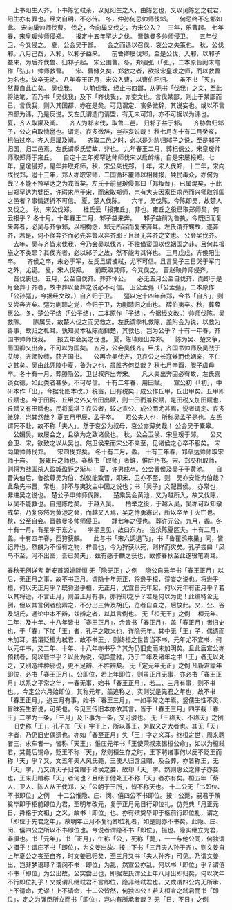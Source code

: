 <!-- { "loadSidebar": true } -->
　上书阳生入齐，下书陈乞弒荼，以见阳生之入，由陈乞也，又以见陈乞之弒君，阳生亦有罪也。经文自明，不必传。
冬，仲孙何忌帅师伐邾。
　何忌终不忘邾如此。
宋向巢帅师伐曹。
伐之，今向巢又伐之，为宋公入？　三年，乐曹起。
七年春，宋皇瑗帅师侵郑。
　报定十五年罕达之伐。
晋魏曼多帅师侵卫。
　五年伐卫，今又侵之。
夏，公会吴于鄫。
　会之而适以召伐，哀公之失策也。
秋，公伐邾。八月己酉，入邾，以邾子益来。
　前鲁卿屡伐邾，至是公伐，入邾，以邾子益来，为后齐伐鲁、归邾子起。
宋公围曹。冬，郑驷弘（「弘」，二本原皆阙末笔作「弘」。）帅师救曹。
　宋、曹雠久矣，郑救之者，欲报宋皇瑗之师，而以救曹为名也，故卒无功。
八年春王正月，宋公入曹，以曹伯阳归。
　虽不书「灭」，然曹自此亡矣。
吴伐我。
　以前伐我，经止书四鄙，从无书「伐我」之文，至此将绝笔，而乃书「吴伐我」及下「齐伐我」，亦变文也。言伐某鄙，则止于某鄙而已，言伐我，则入其国都，亦在是矣。可见谓定、哀多微辞，其说妄也。或以不言四鄙为讳，乃是反说。又左氏谓造门请盟，有无未可知，亦不可据以为讳也。
夏，齐人取讙及阐。
　齐人为邾来伐，取鲁二邑。
归邾子益于邾。
　齐胁鲁归邾子，公之自取愧邕也。谓定、哀多微辞，岂非妄说哉！
秋七月冬十有二月癸亥，杞伯过卒。齐人归讙及阐。
　齐取二邑之时，必以是为胁归邾子之说，至是邾子归国，归二邑焉。左氏谓季氏嬖故，非也。
九年春王二月，葬杞僖公。宋皇瑗帅师取郑师于雍丘。
　自定十五年郑罕达帅师伐宋以启衅端，自是宋屡报郑。七年，皇瑗侵郑，是年并取郑师，秋，宋公亲伐郑，十年，宋人伐郑，十二年，宋向戌伐郑，迨十三年，郑人亦取宋师，二国循环覆师以相雠报，殃民毒众，亦何为哉？不能不咎罕达之为戎首矣。左氏于前皇瑗侵郑曰「郑叛晋」，已属混矣，于此曰郑罕达为嬖臣，许瑕求邑于宋，而宋取郑师，岂有大夫因家臣求邑而兴师取邻国之邑者？事情迂折不可信。
夏，楚人伐陈。
　六年，吴伐陈，今陈即吴，故楚人又伐之。
秋，宋公伐郑。
　杜氏云「报雍丘」，非也。雍丘之役已取郑师矣，何云报乎？
冬十月。十年春王二月，邾子益来奔。
　邾子益前为鲁执，今既归而复来奔者，必吴与齐争邾，以相构怨，邾无所容而复来奔耳。左氏谓齐甥故，遂奔齐，若是，何不径奔齐而必先奔鲁以奔齐耶？且经无奔齐之文也。
公会吴伐齐。
　去年，吴与齐皆来伐我，今乃会吴以伐齐，不独借蛮国以伐姻国之非，且何其报施之不类耶？其伐齐者，必以邾子之故，然不能考其详也。
三月戊戌，齐侯阳生卒。
　齐侯之卒，未必于军，左氏且谓被弒，尤不可信。且言吴子三日哭于军门之外，尤诞。
夏，宋人伐郑。
　前既取其师，今又伐之。
晋赵鞅帅师侵齐。
　晋伐丧也。
五月，公至自伐齐。葬齐悼公。
　必无五月公至自伐齐，而即于是月会葬于齐者，故书葬以会葬之说必不可信。
卫公孟彄（「公孟彄」，二本原作「公孙彄」，今据经文改。）自齐归于卫。
　彄以定十四年奔郑，今书「自齐」，则又尝奔齐矣。彄为蒯聩之党，今归于卫，为蒯聩归之由也。
薛伯夷卒。秋，葬薛惠公。冬，楚公子结（「公子结」，二本原作「子结」，今据经文改。）帅师伐陈。吴救陈。
　陈属吴，故楚人伐之而吴救之。左氏谓季札救陈，盖附会为说，以救为善事，故归之札耳。孰知吴本私陈而雠楚，其救也，岂为公乎？
十有一年春，齐国书帅师伐我。
　报去年会吴之伐也。
夏，陈辕颇出奔郑。
　陈为吴、楚交争，而国卿又出奔，不可以为国矣。
五月，公会吴伐齐。甲戌，齐国书帅师及吴战于艾陵，齐师败绩，获齐国书。
　公再会吴伐齐，见哀公之长寇雠而伐姻亲，不仁之甚矣。吴由此凭陵中夏，鲁为之也，虽胜齐何益哉？
秋七月辛酉，滕子虞母卒。冬十有一月，葬滕隐公。卫世叔齐出奔宋。
　凡大夫出奔固必有故，左氏喜谈女德，如此类者甚多，不可尽信。
十有二年春，用田赋。
　宣公初（「初」，中研本作「出」，今据北图本改。）税亩，田有税矣；成公作丘甲，丘出甲矣。丘甲即丘赋也。今于田税、丘甲之外又令田出赋，则一田而兼税赋，是田税又加田赋也，丘赋又有田赋也，民将奚堪？哀公者，较之宣公、成公而尤甚焉，说者谓定、哀多微辞，岂其然哉？
夏五月甲辰，孟子卒。
　昭公夫人也，所称吴孟子是也。左氏谓死不赴，故不称「夫人」。然于哀公为叔母，哀公亦薄矣哉！
公会吴于橐皋。
　公媚吴，故屡会之，且欲为之致诸侯也。
秋，公会卫侯、宋皇瑗于郧。
　公又会卫、宋，欲致之以从吴也。然卫侯来而宋公不亲至，见诸侯之心卒不服矣。
宋向巢帅师伐郑。
　宋四伐郑矣。
冬十有二月，螽。
十有三年春，郑罕达帅师取宋师于岩。
　报雍丘之师也。春秋书「取师」者鲜，惟后乃书。宋、郑交相取师，则将为战国杀人盈城盈野之渐与！
夏，许男成卒。公会晋侯及吴子于黄池。
　自晋失伯后，鲁欲尊吴为伯，然仅能致晋，即宋、卫亦不至，则　吴亦安能为伯哉？此条先书晋，常也，非不与夷狄主中国之说也；书「吴子」文配晋侯。，亦常也，非进吴之说也。
楚公子申帅师伐陈。
　楚乘吴会黄池，又为越所入，故又伐陈，以吴不能救也。自是陈危矣。
于越入吴。
　柏举之役，于越入吴，吴亦可以知儆戒矣，乃复侈然为黄池之会，而越又入焉，吴之恃勇寡识，所以卒至于灭亡也。
秋，公至自会。晋魏曼多帅师侵卫。
　踵七年之侵也。
葬许元公。九月，螽。冬十有一月，有星孛于东方。
　孛星旦见，故曰东方。
盗杀陈夏区夫。十有二月，螽。十有四年春，西狩获麟。
　此与书「宋六鹢退飞」，书「鲁瞿鹆来巢」同，皆记异也。然麟为不恒有之物，祥兽也，今为狩获以死，则祥而灾矣。孔子尝曰「凤鸟不至，河不出图，吾已矣夫」，兹有感于麟之获也，故修春秋至此遂辍笔焉耳。

春秋无例详考
新安首源姚际恒
无「隐无正」之例
　隐公自元年书「春王正月」以后，无正月之事，故不书正月。谓隐十年无正，将逊乎桓，谬妄之说也。将逊乎桓，何以无正月乎？既将逊乎桓，无正月，尤宜自元年起，何以元年有正月乎？若以其将逊，不言正月，则虽正月有事，亦将却之乎？若是何以为史！此编特论无例，但以其言例者统辨之，不分出三传及胡氏，览者自查之，后放此。又，公、谷及胡氏，通论中本不辨，兹辨之者，以其言例也。
无「桓无王」之例
　桓元年、二年，及十年、十八年皆书「春王正月」，余皆书「春正月」，盖「春正月」者旧史也，于「春」下加「王」者，孔子之取义也，详隐元年。其中无「王」子，偶遗而未加耳。若谓贬桓为弒君，故不书王」，则终桓之世皆当不书，元年尤不宜书，何以元年书，又二年、十年、十八年亦书乎？其为仍旧史而未加明矣。且此后宣公亦预弒者，何以皆书乎？以此为说，何异童稚，乃于二年及诸年之书「王」者无以处之，又别造种种邪说，更不足辨、不胜辨矣。
无「定元年无正」之例
   凡新君踰年即位，必书「春王正月」。公即位，若上年即位，则虽正月无事，亦必书「春王正月」以系之平常之年，一春无事，始书「春王正月」，若二、三月有事，则不书也。，今定公六月始即位，其称元年，盖追称之，实则犹是先君之年也，故不书「春王正月」，迨三月有事，始书「春王三月」，一如平常之年焉。竖儒生性不灵，冒昧妄生邪说，可笑也。今见三传旧本亦依其言，皆于「春王三月」四字截「春王」二字为一条，「三月」及下事为一条，又可骇也。
无「王称天、不称天」之例
　旧史称「王」，孔子加「天」字于上，所以尊王，为取义之大者也。其无「天」字者，乃仍旧史偶遗也。亦如「春至正月」失「王」字之义耳。终桓之世，周来聘者三，求车者一，皆称「天王」，惟庄元年书「王使荣叔来锡桓公命」，如以为桓弒君，其薨后锡命，贬王不称「天」，然则桓生存之时，王下聘诸事何以反不贬王而称「天」乎？又，文五年夫人风氏薨，王使人归含且赗，及会葬，亦皆称王，无「天」字，乃又谓天子归含赗于诸侯之妾，故却「天」字。然则惠公之仲子亦妾也，王来归赗称「天」者何也？且经于他处王不称「天」者亦有矣。桓五年「蔡人、卫人、陈人从王伐郑，又「公朝于王所」，皆不称天也。
十二公无「书即位、不书即位」之例
　十二公惟隐、庄、闵、僖四公不书即位。按：公薨，嗣君于殡奠毕即于柩前即位为君，至明年改元，复于正月元日行即位礼，仿尧典「月正元日，舜格于文祖」之义，故书「即位」也。亦有殡奠毕即于柩前行即位礼，谓之「即位于先君之年」，故明年正月不复行即位礼者，如是则亦不书矣。此隐、庄、闵、僖四公之所以不书即位也。今说者谓隐不书「即位」，摄也。隐实继立为君，非摄也。书「元年」，书「正月」，生称「公」，死称「薨」，一一与他公同，何独谓之摄乎！谓庄不书「即位」，为文姜出故。按：下书「三月夫人孙于齐」，则文姜自上年夏公之丧至自齐，时文姜已归矣，至三月又书「夫人孙齐」可见。乃谓文姜出，岂非梦语耶？谓闵不书「即位」为乱，然宣公亦乱，何以书「即位」乎？谓僖不书「即位」为公出故，公实尝出也，即据左氏谓公上年八月出即归矣，何以次年不行即位礼乎！又或谓凡继弒君不言即位，隐非继弒君也。又或谓四公内无所承，上不请命，尤谬！上不请命，十二公皆然，何独四公！若夫桓宣之弒君而书「即位」，定之为强臣所立而书「即位」，岂内有所承者哉？
无「日、不日」之例
